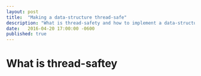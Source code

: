 ```yaml
---
layout: post
title:  "Making a data-structure thread-safe"
description: "What is thread-safety and how to implement a data-structure to prevent race condictions."
date:   2016-04-20 17:00:00 -0600
published: true
---
```


# What is thread-saftey
